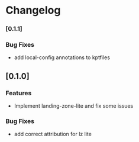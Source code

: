 # Changelog

### [0.1.1]

### Bug Fixes

* add local-config annotations to kptfiles 

## [0.1.0]

### Features

* Implement landing-zone-lite and fix some issues 
### Bug Fixes

* add correct attribution for lz lite 